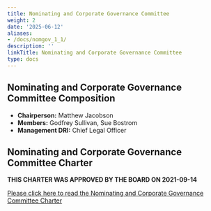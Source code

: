 ```yaml
---
title: Nominating and Corporate Governance Committee
weight: 2
date: '2025-06-12'
aliases:
- /docs/nomgov_1_1/
description: ''
linkTitle: Nominating and Corporate Governance Committee
type: docs
---
```


## Nominating and Corporate Governance Committee Composition

- **Chairperson:** Matthew Jacobson
- **Members:** Godfrey Sullivan, Sue Bostrom
- **Management DRI:** Chief Legal Officer

## Nominating and Corporate Governance Committee Charter

**THIS CHARTER WAS APPROVED BY THE BOARD ON 2021-09-14**

[Please click here to read the Nominating and Corporate Governance Committee Charter](https://ir.gitlab.com/static-files/549b448d-bfd0-47cc-aa47-373121eff49e)
